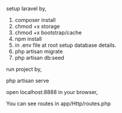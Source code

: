 setup laravel by,

1. composer install
2. chmod +x storage
3. chmod +x bootstrap/cache
4. npm install
5. in .env file at root setup database details.
6. php artisan migrate
7. php artisan db:seed

run project by,

php artisan serve

open localhost:8888 in your browser,

You can see routes in app/Http/routes.php